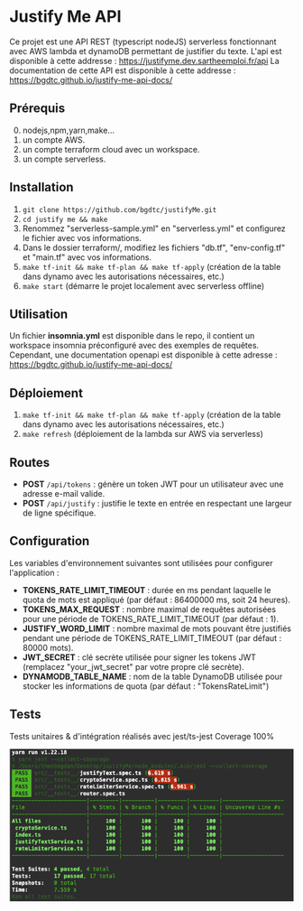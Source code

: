 # Justify Me API

Ce projet est une API REST (typescript nodeJS) serverless fonctionnant avec AWS lambda et dynamoDB permettant de justifier du texte.
L'api est disponible à cette addresse : https://justifyme.dev.sartheemploi.fr/api
La documentation de cette API est disponible à cette addresse : https://bgdtc.github.io/justify-me-api-docs/

## Prérequis
0. nodejs,npm,yarn,make...
1. un compte AWS.
2. un compte terraform cloud avec un workspace.
3. un compte serverless.

## Installation

1. `git clone https://github.com/bgdtc/justifyMe.git`
2. `cd justify me && make`
3. Renommez "serverless-sample.yml" en "serverless.yml" et configurez le fichier avec vos informations.
4. Dans le dossier terraform/, modifiez les fichiers "db.tf", "env-config.tf" et "main.tf" avec vos informations.
5. `make tf-init && make tf-plan && make tf-apply` (création de la table dans dynamo avec les autorisations nécessaires, etc.)
6. `make start` (démarre le projet localement avec serverless offline)

## Utilisation

Un fichier **insomnia.yml** est disponible dans le repo, il contient un workspace insomnia préconfiguré avec des exemples de requêtes. Cependant, une documentation openapi est disponible à cette adresse : https://bgdtc.github.io/justify-me-api-docs/

## Déploiement

1. `make tf-init && make tf-plan && make tf-apply` (création de la table dans dynamo avec les autorisations nécessaires, etc.)
2. `make refresh` (déploiement de la lambda sur AWS via serverless)

## Routes

- **POST** `/api/tokens` : génère un token JWT pour un utilisateur avec une adresse e-mail valide.
- **POST** `/api/justify` : justifie le texte en entrée en respectant une largeur de ligne spécifique.

## Configuration

Les variables d'environnement suivantes sont utilisées pour configurer l'application :

- **TOKENS_RATE_LIMIT_TIMEOUT** : durée en ms pendant laquelle le quota de mots est appliqué (par défaut : 86400000 ms, soit 24 heures).
- **TOKENS_MAX_REQUEST** : nombre maximal de requêtes autorisées pour une période de TOKENS_RATE_LIMIT_TIMEOUT (par défaut : 1).
- **JUSTIFY_WORD_LIMIT** : nombre maximal de mots pouvant être justifiés pendant une période de TOKENS_RATE_LIMIT_TIMEOUT (par défaut : 80000 mots).
- **JWT_SECRET** : clé secrète utilisée pour signer les tokens JWT (remplacez "your_jwt_secret" par votre propre clé secrète).
- **DYNAMODB_TABLE_NAME** : nom de la table DynamoDB utilisée pour stocker les informations de quota (par défaut : "TokensRateLimit")

## Tests

Tests unitaires & d'intégration réalisés avec jest/ts-jest
Coverage 100%

![<img src="coverage.png">](https://github.com/bgdtc/justifyMe/blob/main/coverage.png)
